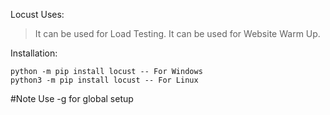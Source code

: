 
Locust Uses:
> It can be used for Load Testing.
> It can be used for Website Warm Up.

Installation:
```
python -m pip install locust -- For Windows
python3 -m pip install locust -- For Linux
```
#Note
Use -g for global setup